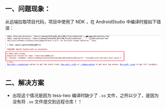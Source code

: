 ## 一、问题现象：

从远端拉取项目代码，项目中使用了 NDK ，在 AndroidStudio 中编译时报如下错误：

![](pics/14-没有so时的报错.png)

## 二、解决方案

* 出现这个情况是因为 tess-two 编译时缺少了 `.so` 文件，之所以少了，是因为没有将 `.so` 文件提交到远程仓库！！

